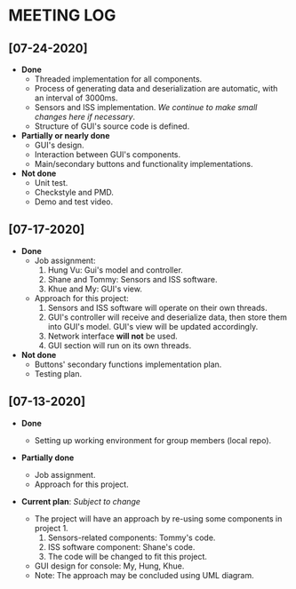 # MEETING LOG

## [07-24-2020]
- **Done**
	- Threaded implementation for all components.
	- Process of generating data and deserialization are automatic, with an interval of 3000ms.
	- Sensors and ISS implementation. *We continue to make small changes here if necessary*.
	- Structure of GUI's source code is defined.
- **Partially or nearly done**
	- GUI's design.
	- Interaction between GUI's components.
	- Main/secondary buttons and functionality implementations.
- **Not done**
	- Unit test.
	- Checkstyle and PMD.
	- Demo and test video.

	
## [07-17-2020]
- **Done**
	- Job assignment:
		1. Hung Vu: Gui's model and controller.
		2. Shane and Tommy: Sensors and ISS software.
		3. Khue and My: GUI's view.
	- Approach for this project:
		1. Sensors and ISS software will operate on their own threads.
		2. GUI's controller will receive and deserialize data, then store them into GUI's model. GUI's view will be updated accordingly.
		3. Network interface **will not** be used.
		4. GUI section will run on its own threads.
- **Not done**
	- Buttons' secondary functions implementation plan.
	- Testing plan.

## [07-13-2020]
- **Done**
    - Setting up working environment for group members (local repo).
    
- **Partially done**
    - Job assignment.
    - Approach for this project.

- **Current plan**: *Subject to change*
    - The project will have an approach by re-using some components in project 1.
        1. Sensors-related components: Tommy's code.
        2. ISS software component: Shane's code.
        3. The code will be changed to fit this project.
    - GUI design for console: My, Hung, Khue.
    - Note: The approach may be concluded using UML diagram.
